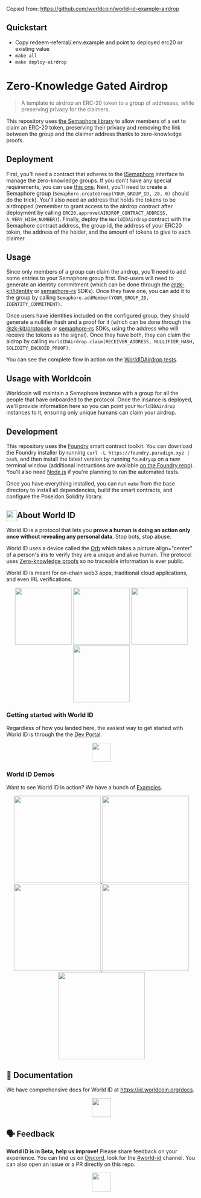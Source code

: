 Copied from: https://github.com/worldcoin/world-id-example-airdrop

## Quickstart

- Copy redeem-referral/.env.example and point to deployed erc20 or existing value
- `make all`
- `make deploy-airdrop`

# Zero-Knowledge Gated Airdrop

> A template to airdrop an ERC-20 token to a group of addresses, while preserving privacy for the
> claimers.

This repository uses [the Semaphore library](http://semaphore.appliedzkp.org) to allow members of a
set to claim an ERC-20 token, preserving their privacy and removing the link between the group and
the claimer address thanks to zero-knowledge proofs.

## Deployment

First, you'll need a contract that adheres to the [ISemaphore](./src/interfaces/ISemaphore.sol)
interface to manage the zero-knowledge groups. If you don't have any special requirements, you can
use [this one](./src/Semaphore.sol). Next, you'll need to create a Semaphore group
(`Semaphore.createGroup(YOUR_GROUP_ID, 20, 0)` should do the trick). You'll also need an address
that holds the tokens to be airdropped (remember to grant access to the airdrop contract after
deployment by calling `ERC20.approve(AIRDROP_CONTRACT_ADDRESS, A_VERY_HIGH_NUMBER)`). Finally,
deploy the `WorldIDAirdrop` contract with the Semaphore contract address, the group id, the address
of your ERC20 token, the address of the holder, and the amount of tokens to give to each claimer.

## Usage

Since only members of a group can claim the airdrop, you'll need to add some entries to your
Semaphore group first. End-users will need to generate an identity commitment (which can be done
through the [@zk-kit/identity](https://github.com/appliedzkp/zk-kit/tree/main/packages/identity) or
[semaphore-rs](https://github.com/worldcoin/semaphore-rs) SDKs). Once they have one, you can add it
to the group by calling `Semaphore.addMember(YOUR_GROUP_ID, IDENTITY_COMMITMENT)`.

Once users have identities included on the configured group, they should generate a nullifier hash
and a proof for it (which can be done through the
[@zk-kit/protocols](https://github.com/appliedzkp/zk-kit/tree/main/packages/protocols) or
[semaphore-rs](https://github.com/worldcoin/semaphore-rs) SDKs, using the address who will receive
the tokens as the signal). Once they have both, they can claim the aidrop by calling
`WorldIDAirdrop.claim(RECEIVER_ADDRESS, NULLIFIER_HASH, SOLIDITY_ENCODED_PROOF)`.

You can see the complete flow in action on the
[WorldIDAirdrop tests](./src/test/WorldIDAirdrop.t.sol).

## Usage with Worldcoin

Worldcoin will maintain a Semaphore instance with a group for all the people that have onboarded to
the protocol. Once the insance is deployed, we'll provide information here so you can point your
`WorldIDAirdrop` instances to it, ensuring only unique humans can claim your airdrop.

## Development

This repository uses the [Foundry](https://github.com/gakonst/foundry) smart contract toolkit. You
can download the Foundry installer by running `curl -L https://foundry.paradigm.xyz | bash`, and
then install the latest version by running `foundryup` on a new terminal window (additional
instructions are available [on the Foundry repo](https://github.com/gakonst/foundry#installation)).
You'll also need [Node.js](https://nodejs.org) if you're planning to run the automated tests.

Once you have everything installed, you can run `make` from the base directory to install all
dependencies, build the smart contracts, and configure the Poseidon Solidity library.

<!-- WORLD-ID-SHARED-README-TAG:START - Do not remove or modify this section directly -->
<!-- The contents of this file are inserted to all World ID repositories to provide general context on World ID. -->

## <img align="left" width="28" height="28" src="https://raw.githubusercontent.com/worldcoin/world-id-docs/main/public/images/shared-readme/readme-world-id.png" alt="" style="margin-right: 0;" /> About World ID

World ID is a protocol that lets you **prove a human is doing an action only once without revealing
any personal data**. Stop bots, stop abuse.

World ID uses a device called the [Orb](https://worldcoin.org/how-the-launch-works) which takes a
picture align="center" of a person's iris to verify they are a unique and alive human. The protocol
uses [Zero-knowledge proofs](https://id.worldcoin.org/zkp) so no traceable information is ever
public.

World ID is meant for on-chain web3 apps, traditional cloud applications, and even IRL
verifications.

<div align="center">
  <picture align="center">
    <source media="(prefers-color-scheme: dark)" srcset="./public/images/shared-readme/diagram-dark-1.png" />
    <source media="(prefers-color-scheme: light)" srcset="./public/images/shared-readme/diagram-light-1.png" />
    <img width="150px"  />
  </picture>

  <picture align="center">
    <source media="(prefers-color-scheme: dark)" srcset="./public/images/shared-readme/diagram-dark-2.png" />
    <source media="(prefers-color-scheme: light)" srcset="./public/images/shared-readme/diagram-light-2.png" />
    <img width="150px"  />
  </picture>

  <picture align="center">
    <source media="(prefers-color-scheme: dark)" srcset="./public/images/shared-readme/diagram-dark-3.png" />
    <source media="(prefers-color-scheme: light)" srcset="./public/images/shared-readme/diagram-light-3.png" />
    <img width="150px"  />
  </picture>

  <picture align="center">
    <source media="(prefers-color-scheme: dark)" srcset="./public/images/shared-readme/diagram-dark-4.png" />
    <source media="(prefers-color-scheme: light)" srcset="./public/images/shared-readme/diagram-light-4.png" />
    <img width="150px"  />
  </picture>
</div>

### Getting started with World ID

Regardless of how you landed here, the easiest way to get started with World ID is through the the
[Dev Portal](https://developer.worldcoin.org).

<a href="https://developer.worldcoin.org">
  <p align="center">
    <picture align="center">
      <source media="(prefers-color-scheme: dark)" srcset="./public/images/shared-readme/get-started-dark.png" height="80px" />
      <source media="(prefers-color-scheme: light)" srcset="./public/images/shared-readme/get-started-light.png" height="50px" />
      <img />
    </picture>
  </p>
</a>

### World ID Demos

Want to see World ID in action? We have a bunch of [Examples](https://id.worldcoin.org/examples).

<div dir="row" align="center">
  <a href="https://poap.worldcoin.org/">
    <picture align="center">
      <source media="(prefers-color-scheme: dark)" srcset="./public/images/shared-readme/examples/poap-dark.png" width="230px" />
      <source media="(prefers-color-scheme: light)" srcset="./public/images/shared-readme/examples/poap-light.png" width="230px" />
      <img />
    </picture>
  </a>
  <a href="https://human.withlens.app/">
    <picture align="center">
      <source media="(prefers-color-scheme: dark)" srcset="./public/images/shared-readme/examples/lens-dark.png" width="230px" />
      <source media="(prefers-color-scheme: light)" srcset="./public/images/shared-readme/examples/lens-light.png" width="230px" />
      <img />
    </picture>
  </a>
  <a href="https://github.com/worldcoin/world-id-discord-bot">
    <picture align="center">
      <source media="(prefers-color-scheme: dark)" srcset="./public/images/shared-readme/examples/discord-bot-dark.png" width="230px" />
      <source media="(prefers-color-scheme: light)" srcset="./public/images/shared-readme/examples/discord-bot-light.png" width="230px" />
      <img />
    </picture>
  </a>
  <a href="https://github.com/worldcoin/hyperdrop-contracts">
    <picture align="center">
      <source media="(prefers-color-scheme: dark)" srcset="./public/images/shared-readme/examples/hyperdrop-dark.png" width="230px" />
      <source media="(prefers-color-scheme: light)" srcset="./public/images/shared-readme/examples/hyperdrop-light.png" width="230px" />
      <img />
    </picture>
  </a>
  <a href="https://petorbz.com/">
    <picture align="center">
      <source media="(prefers-color-scheme: dark)" srcset="./public/images/shared-readme/examples/pet-orbz-dark.png" width="230px" />
      <source media="(prefers-color-scheme: light)" srcset="./public/images/shared-readme/examples/pet-orbz-light.png" width="230px" />
      <img />
    </picture>
  </a>
</div>

## 📄 Documentation

We have comprehensive docs for World ID at https://id.worldcoin.org/docs.

<a href="https://id.worldcoin.org/docs">
  <p align="center">
    <picture align="center">
      <source media="(prefers-color-scheme: dark)" srcset="./public/images/shared-readme/visit-documentation-dark.png" height="80px" />
      <source media="(prefers-color-scheme: light)" srcset="./public/images/shared-readme/visit-documentation-light.png" height="50px" />
      <img />
    </picture>
  </p>
</a>

## 🗣 Feedback

**World ID is in Beta, help us improve!** Please share feedback on your experience. You can find us
on [Discord](https://worldcoin.org/discord), look for the
[#world-id](https://discord.com/channels/956750052771127337/968523914638688306) channel. You can
also open an issue or a PR directly on this repo.

<a href="https://worldcoin.org/discord">
  <p align="center">
    <picture align="center">
      <source media="(prefers-color-scheme: dark)" srcset="./public/images/shared-readme/join-discord-dark.png" height="80px" />
      <source media="(prefers-color-scheme: light)" srcset="./public/images/shared-readme/join-discord-light.png" height="50px" />
      <img />
    </picture>
  </p>
</a>

<!-- WORLD-ID-SHARED-README-TAG:END -->

